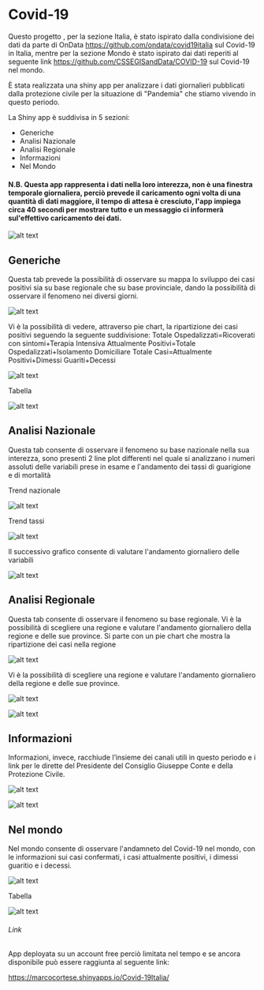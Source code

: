 # Covid-19
Questo progetto , per la sezione Italia, è stato ispirato dalla condivisione dei dati da parte di OnData https://github.com/ondata/covid19italia sul Covid-19 in Italia, mentre per la sezione Mondo è stato ispirato dai dati reperiti al seguente link https://github.com/CSSEGISandData/COVID-19 sul Covid-19 nel mondo.



È stata realizzata una shiny app per analizzare i dati giornalieri pubblicati dalla protezione civile per la situazione di "Pandemia" che stiamo vivendo in questo periodo.

La Shiny app è  suddivisa in 5 sezioni:
    

* Generiche
* Analisi Nazionale
* Analisi Regionale
* Informazioni
* Nel Mondo


#### N.B. Questa app rappresenta i dati nella loro interezza, non è una finestra temporale giornaliera, perciò prevede il caricamento ogni volta di una quantità di dati maggiore, il tempo di attesa è cresciuto, l'app impiega circa 40 secondi per mostrare tutto e un messaggio ci informerà sul'effettivo caricamento dei dati. 

![alt text](https://raw.githubusercontent.com/MarCortese/Covid-19/master/Corona/Screen/home_dati.jpg)

## Generiche

Questa tab prevede la possibilità di osservare su mappa lo sviluppo dei casi positivi sia su base regionale che su base provinciale, dando la possibilità di osservare il fenomeno nei diversi giorni.

![alt text](https://raw.githubusercontent.com/MarCortese/Covid-19/master/Corona/Screen/home_1.jpg)


Vi è la possibilità di vedere, attraverso pie chart, la ripartizione dei casi positivi seguendo la seguente suddivisione:
Totale Ospedalizzati=Ricoverati con sintomi+Terapia Intensiva
Attualmente Positivi=Totale Ospedalizzati+Isolamento Domiciliare
Totale Casi=Attualmente Positivi+Dimessi Guariti+Decessi

![alt text](https://raw.githubusercontent.com/MarCortese/Covid-19/master/Corona/Screen/home_2.jpg)

Tabella

![alt text](https://raw.githubusercontent.com/MarCortese/Covid-19/master/Corona/Screen/home_3.jpg)



## Analisi Nazionale 

Questa tab consente di osservare il fenomeno su base nazionale nella sua interezza, sono presenti 2 line plot differenti nel quale si analizzano i numeri assoluti delle variabili prese in esame e l'andamento dei tassi di guarigione e di mortalità

Trend nazionale

![alt text](https://raw.githubusercontent.com/MarCortese/Covid-19/master/Corona/Screen/nazione_trend.jpg)

Trend tassi

![alt text](https://raw.githubusercontent.com/MarCortese/Covid-19/master/Corona/Screen/nazione_tassi.jpg)



Il successivo grafico consente di valutare l'andamento giornaliero delle variabili

![alt text](https://raw.githubusercontent.com/MarCortese/Covid-19/master/Corona/Screen/nazione_variabili.jpg)


## Analisi Regionale 

Questa tab consente di osservare il fenomeno su base regionale.
Vi è la possibilità di scegliere una regione e valutare l'andamento giornaliero della regione e delle sue province.
Si parte con un pie chart che mostra la ripartizione dei casi nella regione

![alt text](https://raw.githubusercontent.com/MarCortese/Covid-19/master/Corona/Screen/regione_pie.jpg)

Vi è la possibilità di scegliere una regione e valutare l'andamento giornaliero della regione e delle sue province.

![alt text](https://raw.githubusercontent.com/MarCortese/Covid-19/master/Corona/Screen/regione_trend.jpg)

![alt text](https://raw.githubusercontent.com/MarCortese/Covid-19/master/Corona/Screen/province_trend.jpg)

## Informazioni

Informazioni, invece, racchiude l’insieme dei canali utili in questo periodo e i link per le dirette del Presidente del Consiglio Giuseppe Conte e della Protezione Civile.

![alt text](https://raw.githubusercontent.com/MarCortese/Covid-19/master/Corona/Screen/info_1.jpg)

![alt text](https://raw.githubusercontent.com/MarCortese/Covid-19/master/Corona/Screen/info_2.jpg)


## Nel mondo 

Nel mondo consente di osservare l'andamneto del Covid-19 nel mondo, con le informazioni sui casi confermati, i  casi attualmente positivi, i dimessi guaritio e i decessi.

![alt text](https://raw.githubusercontent.com/MarCortese/Covid-19/master/Corona/Screen/mondo_1.jpg)

Tabella

![alt text](https://raw.githubusercontent.com/MarCortese/Covid-19/master/Corona/Screen/mondo_2.jpg)




###### Link

App deployata su un account free perciò limitata nel tempo e se ancora disponibile può essere raggiunta al seguente link:

https://marcocortese.shinyapps.io/Covid-19Italia/

